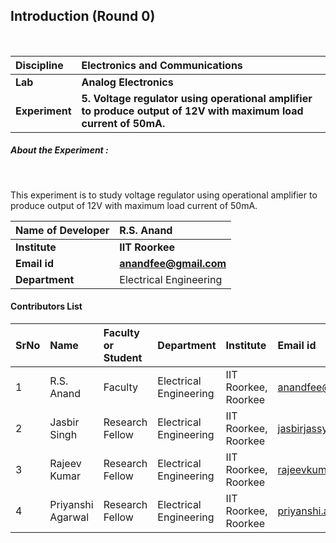 ## Introduction (Round 0)


<br>

<b>Discipline | <b> Electronics and Communications
:--|:--|
<b> Lab | <b> Analog Electronics
<b> Experiment|     <b> 5. Voltage regulator using operational amplifier to produce output of 12V with maximum load current of 50mA.

<h5> About the Experiment : </h5> <br>

This experiment is to study voltage regulator using operational amplifier to produce output of 12V with maximum load current of 50mA.

<b>Name of Developer | <b> R.S. Anand
:--|:--|
<b> Institute | <b> IIT Roorkee
<b> Email id|     <b> anandfee@gmail.com
<b> Department | Electrical Engineering

#### Contributors List

SrNo | Name | Faculty or Student | Department| Institute | Email id
:--|:--|:--|:--|:--|:--|
1 | R.S. Anand | Faculty | Electrical Engineering | IIT Roorkee, Roorkee | anandfee@gmail.com
2 | Jasbir Singh | Research Fellow | Electrical Engineering | IIT Roorkee, Roorkee | jasbirjassy6@gmail.com 
3 | Rajeev Kumar | Research Fellow | Electrical Engineering | IIT Roorkee, Roorkee | rajeevkumar.rke@gmail.com
4 | Priyanshi Agarwal | Research Fellow | Electrical Engineering | IIT Roorkee, Roorkee | priyanshi.a07@gmail.com


<br>
